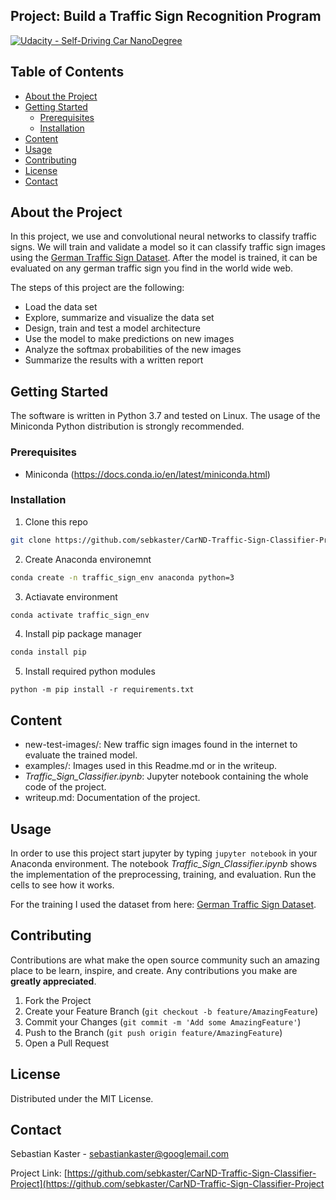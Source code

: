 ## Project: Build a Traffic Sign Recognition Program
[![Udacity - Self-Driving Car NanoDegree](https://s3.amazonaws.com/udacity-sdc/github/shield-carnd.svg)](http://www.udacity.com/drive)


<!-- TABLE OF CONTENTS -->
## Table of Contents

* [About the Project](#about-the-project)
* [Getting Started](#getting-started)
  * [Prerequisites](#prerequisites)
  * [Installation](#installation)
* [Content](#content)
* [Usage](#usage)
* [Contributing](#contributing)
* [License](#license)
* [Contact](#contact)


About the Project
---

In this project, we use and convolutional neural networks to classify traffic signs. We will train and validate a model so it can classify traffic sign images using the [German Traffic Sign Dataset](http://benchmark.ini.rub.de/?section=gtsrb&subsection=dataset). After the model is trained, it can be evaluated on any german traffic sign you find in the world wide web.

The steps of this project are the following:
* Load the data set
* Explore, summarize and visualize the data set
* Design, train and test a model architecture
* Use the model to make predictions on new images
* Analyze the softmax probabilities of the new images
* Summarize the results with a written report

<!-- GETTING STARTED -->
## Getting Started

The software is written in Python 3.7 and tested on Linux. The usage of the Miniconda Python distribution is strongly recommended.

### Prerequisites

* Miniconda (https://docs.conda.io/en/latest/miniconda.html)

### Installation

1. Clone this repo
```sh
git clone https://github.com/sebkaster/CarND-Traffic-Sign-Classifier-Project.git
```

2. Create Anaconda environemnt
```sh
conda create -n traffic_sign_env anaconda python=3
```

3. Actiavate environment
```sh
conda activate traffic_sign_env
```

4. Install pip package manager
```sh
conda install pip
```

5. Install required python modules
```
python -m pip install -r requirements.txt
```

<!-- CONTENT -->
## Content

* new-test-images/: New traffic sign images found in the internet to evaluate the trained model.
* examples/: Images used in this Readme.md or in the writeup.
* _Traffic_Sign_Classifier.ipynb_: Jupyter notebook containing the whole code of the project.
* writeup.md: Documentation of the project. 

<!-- USAGE EXAMPLES -->
## Usage

In order to use this project start jupyter by typing `jupyter notebook` in your Anaconda environment. The notebook _Traffic_Sign_Classifier.ipynb_ shows the implementation of the preprocessing, training, and evaluation. Run the cells to see how it works.

For the training I used the dataset from here: [German Traffic Sign Dataset](http://benchmark.ini.rub.de/?section=gtsrb&subsection=dataset).

<!-- CONTRIBUTING -->
## Contributing

Contributions are what make the open source community such an amazing place to be learn, inspire, and create. Any contributions you make are **greatly appreciated**.

1. Fork the Project
2. Create your Feature Branch (`git checkout -b feature/AmazingFeature`)
3. Commit your Changes (`git commit -m 'Add some AmazingFeature'`)
4. Push to the Branch (`git push origin feature/AmazingFeature`)
5. Open a Pull Request

<!-- LICENSE -->
## License

Distributed under the MIT License.

<!-- CONTACT -->
## Contact

Sebastian Kaster - sebastiankaster@googlemail.com

Project Link: [https://github.com/sebkaster/CarND-Traffic-Sign-Classifier-Project](https://github.com/sebkaster/CarND-Traffic-Sign-Classifier-Project



